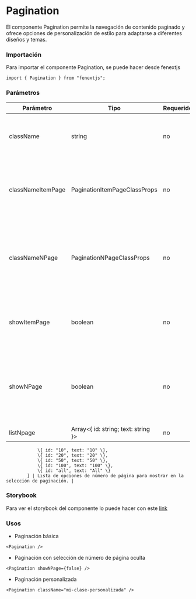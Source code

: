 # Pagination

El componente Pagination permite la navegación de contenido paginado y ofrece opciones de personalización de estilo para adaptarse a diferentes diseños y temas.

### Importación

Para importar el componente Pagination, se puede hacer desde fenextjs

```tsx copy
import { Pagination } from "fenextjs";
```

### Parámetros

| Parámetro         | Tipo                                    | Requerido | Default | Descripcion                                                                                   |
| ----------------- | --------------------------------------- | --------- | ------- | --------------------------------------------------------------------------------------------- |
| className         | string                                  | no        | ''      | Clase CSS para el contenedor principal de la paginación.                                      |
| classNameItemPage | PaginationItemPageClassProps            | no        | \{\}    | Objeto con las clases CSS para personalizar el componente de cada página.                     |
| classNameNPage    | PaginationNPageClassProps               | no        | \{\}    | Objeto con las clases CSS para personalizar el componente de selección de número de página.   |
| showItemPage      | boolean                                 | no        | true    | Determina si se debe mostrar el componente de cada página en la paginación.                   |
| showNPage         | boolean                                 | no        | true    | Determina si se debe mostrar el componente de selección de número de página en la paginación. |
| listNpage         | Array\<\{ id: string; text: string \}\> | no        | [       |

                \{ id: "10", text: "10" \},
                \{ id: "20", text: "20" \},
                \{ id: "50", text: "50" \},
                \{ id: "100", text: "100" \},
                \{ id: "all", text: "All" \}
            ] | Lista de opciones de número de página para mostrar en la selección de paginación. |

### Storybook

Para ver el storybook del componente lo puede hacer con este [link](https://fenextjs-component-storybook.vercel.app/?path=/story/pagination-pagination--index)

### Usos

-   Paginación básica

```tsx copy
<Pagination />
```

-   Paginación con selección de número de página oculta

```tsx copy
<Pagination showNPage={false} />
```

-   Paginación personalizada

```tsx copy
<Pagination className="mi-clase-personalizada" />
```
